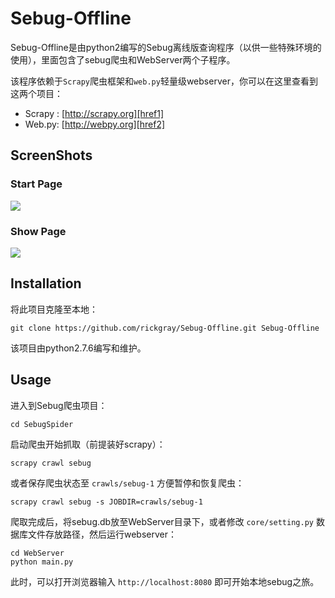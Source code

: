 Sebug-Offline
===

Sebug-Offline是由python2编写的Sebug离线版查询程序（以供一些特殊环境的使用），里面包含了sebug爬虫和WebServer两个子程序。

该程序依赖于``Scrapy``爬虫框架和``web.py``轻量级webserver，你可以在这里查看到这两个项目：

* Scrapy : [http://scrapy.org][href1]
* Web.py: [http://webpy.org][href2]

ScreenShots
----

### Start Page
![][img1]

### Show Page
![][img2]

Installation
----
将此项目克隆至本地：
    
    git clone https://github.com/rickgray/Sebug-Offline.git Sebug-Offline
    
该项目由python2.7.6编写和维护。

Usage
----
进入到Sebug爬虫项目：

    cd SebugSpider
    
启动爬虫开始抓取（前提装好scrapy）：

    scrapy crawl sebug

或者保存爬虫状态至 ``crawls/sebug-1`` 方便暂停和恢复爬虫：

    scrapy crawl sebug -s JOBDIR=crawls/sebug-1
    
爬取完成后，将sebug.db放至WebServer目录下，或者修改 ``core/setting.py`` 数据库文件存放路径，然后运行webserver：

    cd WebServer
    python main.py
    
此时，可以打开浏览器输入 ``http://localhost:8080`` 即可开始本地sebug之旅。
    

[href1]:http://scrapy.org/
[href2]:http://webpy.org/


[img1]:http://rickgray.github.io/Mixed/images/Sebug-Offline/shot1.png
[img2]:http://rickgray.github.io/Mixed/images/Sebug-Offline/shot2.png
